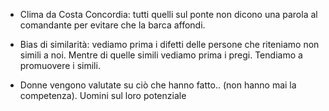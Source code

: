
- Clima da Costa Concordia: tutti quelli sul ponte non dicono una parola al comandante per evitare che la barca affondi.

- Bias di similarità: vediamo prima i difetti delle persone che riteniamo non simili a noi. Mentre di quelle simili vediamo prima i pregi. Tendiamo a promuovere i simili.
- Donne vengono valutate su ciò che hanno fatto.. (non hanno mai la competenza). Uomini sul loro potenziale